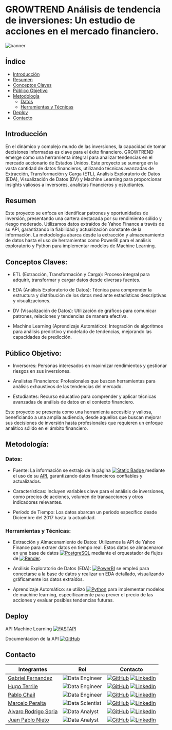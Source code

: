 # GROWTREND Análisis de tendencia de inversiones: Un estudio de acciones en el mercado financiero.

![banner](https://github.com/JuanPabloNieto24/Encriptador/assets/64119342/b6a15679-8455-4e1b-abde-0cdeed84fdc0)

## Índice
* [Introducción](#introducción)
* [Resumen](#resumen)
* [Conceptos Claves](#conceptos-claves)
* [Público Objetivo](#público-objetivo)
* [Metodología](#metodología)
    * [Datos](#datos)
    * [Herramientas y Técnicas](#herramientas-y-técnicas)
* [Deploy](#deploy)
* [Contacto](#contacto)

## Introducción

En el dinámico y complejo mundo de las inversiones, la capacidad de tomar decisiones informadas es clave para el éxito financiero. GROWTREND emerge como una herramienta integral para analizar tendencias en el mercado accionario de Estados Unidos. Este proyecto se sumerge en la vasta cantidad de datos financieros, utilizando técnicas avanzadas de Extracción, Transformación y Carga (ETL), Análisis Exploratorio de Datos (EDA), Visualización de Datos (DV) y Machine Learning para proporcionar insights valiosos a inversores, analistas financieros y estudiantes.

## Resumen

Este proyecto se enfoca en identificar patrones y oportunidades de inversión, presentando una cartera destacada por su rendimiento sólido y riesgo moderado. Utilizamos datos extraídos de Yahoo Finance a través de su API, garantizando la fiabilidad y actualización constante de la información. La metodología abarca desde la extracción y almacenamiento de datos hasta el uso de herramientas como PowerBI para el análisis exploratorio y Python para implementar modelos de Machine Learning.

## Conceptos Claves:

- ETL (Extracción, Transformación y Carga): Proceso integral para adquirir, transformar y cargar datos desde diversas fuentes.

- EDA (Análisis Exploratorio de Datos): Técnica para comprender la estructura y distribución de los datos mediante estadísticas descriptivas y visualizaciones.

- DV (Visualización de Datos): Utilización de gráficos para comunicar patrones, relaciones y tendencias de manera efectiva.

- Machine Learning (Aprendizaje Automático): Integración de algoritmos para análisis predictivo y modelado de tendencias, mejorando las capacidades de predicción.

## Público Objetivo:

- Inversores: Personas interesados en maximizar rendimientos y gestionar riesgos en sus inversiones.

- Analistas Financieros: Profesionales que buscan herramientas para análisis exhaustivos de las tendencias del mercado.

- Estudiantes: Recurso educativo para comprender y aplicar técnicas avanzadas de análisis de datos en el contexto financiero.

Este proyecto se presenta como una herramienta accesible y valiosa, beneficiando a una amplia audiencia, desde aquellos que buscan mejorar sus decisiones de inversión hasta profesionales que requieren un enfoque analítico sólido en el ámbito financiero.

## Metodología:

### Datos:

- Fuente: La información se extrajo de la página [![Static Badge](https://img.shields.io/badge/Yahoo%20Finance-black?style=for-the-badge&color=%238421f3)
](https://finance.yahoo.com/) mediante el uso de su [API](https://github.com/ranaroussi/yfinance), garantizando datos financieros confiables y actualizados.

- Características: Incluyen variables clave para el análisis de inversiones, como precios de acciones, volumen de transacciones y otros indicadores relevantes.

- Período de Tiempo: Los datos abarcan un período específico desde Diciembre del 2017 hasta la actualidad.

### Herramientas y Técnicas:

- Extracción y Almacenamiento de Datos: Utilizamos la API de Yahoo Finance para extraer datos en tiempo real. Estos datos se almacenaron en una base de datos [![PostgreSQL](https://img.shields.io/badge/PostgreSQL-316192?style=for-the-badge&logo=postgresql&logoColor=white)](https://www.postgresql.org/) mediante el orquestador de flujos de [![Render](https://img.shields.io/badge/Render-black?style=for-the-badge)](https://render.com/).

- Análisis Exploratorio de Datos (EDA): [![PowerBI](https://img.shields.io/badge/PowerBI-F2C811?style=for-the-badge&logo=Power%20BI&logoColor=white)](https://powerbi.microsoft.com/es-es/desktop/) se empleó para conectarse a la base de datos y realizar un EDA detallado, visualizando gráficamente los datos extraídos.

- Aprendizaje Automático: se utilizó [![Python](https://img.shields.io/badge/Python-FFD43B?style=for-the-badge&logo=python&logoColor=blue)](https://www.python.org/) para implementar modelos de machine learning, específicamente para prever el precio de las acciones y evaluar posibles tendencias futuras.

## Deploy

API Machine Learning [![FASTAPI](https://img.shields.io/badge/fastapi-109989?style=for-the-badge&logo=FASTAPI&logoColor=white)](https://proyectonocountryml.onrender.com/docs)

Documentacion de la API [![GitHub](https://img.shields.io/badge/GitHub-100000?style=for-the-badge&logo=github&logoColor=white)](https://github.com/Tato2013/ProyectoNoCountryML)

## Contacto

| Integrantes | Rol | Contacto
|------------|------------|------------|
| [Gabriel Fernandez](https://github.com/gabfer1896) | ![Data Engineer](https://img.shields.io/badge/Data%20Engineer-black?style=for-the-badge&color=%2384b6f4) | [![GitHub](https://img.shields.io/badge/GitHub-100000?style=for-the-badge&logo=github&logoColor=white)](https://github.com/gabfer1896) [![LinkedIn](https://img.shields.io/badge/LinkedIn-0077B5?style=for-the-badge&logo=linkedin&logoColor=white)](https://www.linkedin.com/in/gabriel-fernandez-635096222/)
| [Hugo Terrile](https://github.com/hterril) | ![Data Engineer](https://img.shields.io/badge/Data%20Engineer-black?style=for-the-badge&color=%2384b6f4) | [![GitHub](https://img.shields.io/badge/GitHub-100000?style=for-the-badge&logo=github&logoColor=white)](https://github.com/hterril) [![LinkedIn](https://img.shields.io/badge/LinkedIn-0077B5?style=for-the-badge&logo=linkedin&logoColor=white)](https://www.linkedin.com/in/hugo-terrile-it/)
| [Pablo Chail](https://github.com/Pablochail) | ![Data Engineer](https://img.shields.io/badge/Data%20Engineer-black?style=for-the-badge&color=%2384b6f4) | [![GitHub](https://img.shields.io/badge/GitHub-100000?style=for-the-badge&logo=github&logoColor=white)](https://github.com/Pablochail) [![LinkedIn](https://img.shields.io/badge/LinkedIn-0077B5?style=for-the-badge&logo=linkedin&logoColor=white)](https://www.linkedin.com/in/pablochail/)
| [Marcelo Peralta](https://github.com/Tato2013) | ![Data Scientist](https://img.shields.io/badge/Data%20Scientist-black?style=for-the-badge&color=%2377dd77) | [![GitHub](https://img.shields.io/badge/GitHub-100000?style=for-the-badge&logo=github&logoColor=white)](https://github.com/Tato2013) [![LinkedIn](https://img.shields.io/badge/LinkedIn-0077B5?style=for-the-badge&logo=linkedin&logoColor=white)](https://www.linkedin.com/in/marcelo-peralta2/)
| [Alvaro Rodrigo Soria](https://github.com/Alvarosc90) | ![Data Analyst](https://img.shields.io/badge/Data%20Analyst-black?style=for-the-badge&color=%23fdfd96) | [![GitHub](https://img.shields.io/badge/GitHub-100000?style=for-the-badge&logo=github&logoColor=white)](https://github.com/Alvarosc90) [![LinkedIn](https://img.shields.io/badge/LinkedIn-0077B5?style=for-the-badge&logo=linkedin&logoColor=white)](https://www.linkedin.com/in/alvaro-rodrigo-soria-casali-60422a135/)
| [Juan Pablo Nieto](https://github.com/JuanPabloNieto24) | ![Data Analyst](https://img.shields.io/badge/Data%20Analyst-black?style=for-the-badge&color=%23fdfd96) | [![GitHub](https://img.shields.io/badge/GitHub-100000?style=for-the-badge&logo=github&logoColor=white)](https://github.com/JuanPabloNieto24) [![LinkedIn](https://img.shields.io/badge/LinkedIn-0077B5?style=for-the-badge&logo=linkedin&logoColor=white)](https://www.linkedin.com/in/juan-pablo-nieto-perfil/)
